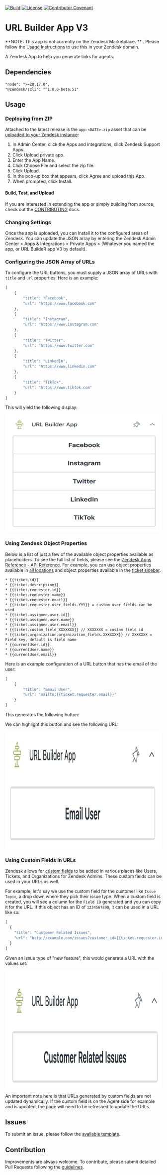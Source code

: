 [![Build](https://github.com/Ibotta/url_builder_app/actions/workflows/build.yaml/badge.svg?branch=main)](https://github.com/Ibotta/url_builder_app/actions/workflows/build.yaml)
[![License](https://img.shields.io/badge/License-Apache%202.0-blue.svg)](LICENSE)
[![Contributor Covenant](https://img.shields.io/badge/Contributor%20Covenant-2.1-4baaaa.svg)](code_of_conduct.md)

# URL Builder App V3

**NOTE: This app is not currently on the Zendesk Marketplace. ** . Please follow the [Usage Instructions](#usage-instructions) to use this in your Zendesk domain.

A Zendesk App to help you generate links for agents.

## Dependencies
```
"node": ">=20.17.0",
"@zendesk/zcli": "^1.0.0-beta.51"
```

## Usage 
### Deploying from ZIP

Attached to the latest release is the `app-<DATE>.zip` asset that can be [uploaded to your Zendesk instance](https://developer.zendesk.com/documentation/apps/getting-started/uploading-and-installing-a-private-app/#uploading-and-installing-a-private-app-in-zendesk):

1. In Admin Center, click the Apps and integrations, click Zendesk Support Apps.
2. Click Upload private app.
3. Enter the App Name.
4. Click Choose File and select the zip file.
5. Click Upload.
6. In the pop-up box that appears, click Agree and upload this App.
7. When prompted, click Install.

#### Build, Test, and Upload

If you are interested in extending the app or simply building from source, check out the [CONTRIBUTING](./.github/CONTRIBUTING.md#compile-and-deploy-from-source) docs.

### Changing Settings

Once the app is uploaded, you can Install it to the configured areas of Zendesk.  You can update the JSON array by entering the Zendesk Admin Center > Apps & Integrations > Private Apps > (Whatever you named the app, or URL BuildeR app V3 by default).

### Configuring the JSON Array of URLs

To configure the URL buttons, you must supply a JSON array of URLs with `title` and `url` properties.  Here is an example:

```javascript
[
    {
        "title": "Facebook",
        "url": "https://www.facebook.com"
    },
    {
        "title": "Instagram",
        "url": "https://www.instagram.com"
    },
    {
        "title": "Twitter",
        "url": "https://www.twitter.com"
    },
    {
        "title": "LinkedIn",
        "url": "https://www.linkedin.com"
    },
    {
        "title": "TikTok",
        "url": "https://www.tiktok.com"
    }
]
```

This will yield the following display:

![social_media_sites](./src/images/screenshot-0.png)

### Using Zendesk Object Properties

Below is a list of just a few of the available object properties available as placeholders. To see the full list of fields, please see the [Zendesk Apps Reference - API Reference](https://developer.zendesk.com/api-reference/apps/introduction/). For example, you can use object properties available in [all locations](https://developer.zendesk.com/api-reference/apps/apps-support-api/all_locations/) and object properties available in the [ticket sidebar](https://developer.zendesk.com/api-reference/apps/apps-support-api/ticket_sidebar/).

```
* {{ticket.id}}
* {{ticket.description}}
* {{ticket.requester.id}}
* {{ticket.requester.name}}
* {{ticket.requester.email}}
* {{ticket.requester.user_fields.YYY}} = custom user fields can be used
* {{ticket.assignee.user.id}}
* {{ticket.assignee.user.name}}
* {{ticket.assignee.user.email}}
* {{ticket.custom_field_XXXXXXX}} // XXXXXXX = custom field id
* {{ticket.organization.organization_fields.XXXXXXX}} // XXXXXXX = Field key, default is field name
* {{currentUser.id}}
* {{currentUser.name}}
* {{currentUser.email}}
```

Here is an example configuration of a URL button that has the email of the user:

```javascript
[
    {
        "title": "Email User",
        "url": "mailto:{{ticket.requester.email}}"
    }
]
```

This generates the following button:

We can highlight this button and see the following URL:

![screenshot](./src/images/screenshot-1.png)

### Using Custom Fields in URLs

Zendesk allows for [custom fields](https://support.zendesk.com/hc/en-us/articles/4420210121114-Using-custom-fields) to be added in various places like Users, Tickets, and Organizations for Zendesk Admins.  These custom fields can be used in your URLs as well.  

For example, let's say we use the custom field for the customer like `Issue Topic`, a drop down where they pick their issue type.  When a custom field is created, you will see a column for the `Field ID` generated and you can copy it for the URL. If this object has an ID of `1234567890`, it can be used in a URL like so:

```javascript
[
  {
    "title": "Customer Related Issues",
    "url": "http://example.com/issues?customer_id={{ticket.requester.id}}&issue_type={{ticket.custom_field_360371540635070}}"
  }
]
```

Given an issue type of "new feature", this would generate a URL with the values set:

![customer_related_issues](./src/images/screenshot-2.png)

An important note here is that URLs generated by custom fields are not updated dynamically.  If the custom field is on the Agent side for example and is updated, the page will need to be refreshed to update the URLs.

## Issues

To submit an issue, please follow the [available template](/.github/ISSUE_TEMPLATE.md).

## Contribution

Improvements are always welcome. To contribute, please submit detailed Pull Requests following the [guidelines](/.github/CONTRIBUTING.md).